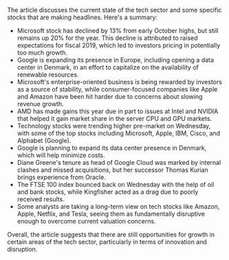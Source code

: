 The article discusses the current state of the tech sector and some specific stocks that are making headlines. Here's a summary:

* Microsoft stock has declined by 13% from early October highs, but still remains up 20% for the year. This decline is attributed to raised expectations for fiscal 2019, which led to investors pricing in potentially too much growth.
* Google is expanding its presence in Europe, including opening a data center in Denmark, in an effort to capitalize on the availability of renewable resources.
* Microsoft's enterprise-oriented business is being rewarded by investors as a source of stability, while consumer-focused companies like Apple and Amazon have been hit harder due to concerns about slowing revenue growth.
* AMD has made gains this year due in part to issues at Intel and NVIDIA that helped it gain market share in the server CPU and GPU markets.
* Technology stocks were trending higher pre-market on Wednesday, with some of the top stocks including Microsoft, Apple, IBM, Cisco, and Alphabet (Google).
* Google is planning to expand its data center presence in Denmark, which will help minimize costs.
* Diane Greene's tenure as head of Google Cloud was marked by internal clashes and missed acquisitions, but her successor Thomas Kurian brings experience from Oracle.
* The FTSE 100 index bounced back on Wednesday with the help of oil and bank stocks, while Kingfisher acted as a drag due to poorly received results.
* Some analysts are taking a long-term view on tech stocks like Amazon, Apple, Netflix, and Tesla, seeing them as fundamentally disruptive enough to overcome current valuation concerns.

Overall, the article suggests that there are still opportunities for growth in certain areas of the tech sector, particularly in terms of innovation and disruption.